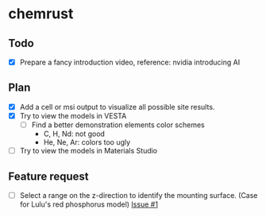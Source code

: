 # chemrust

## Todo

- [x] Prepare a fancy introduction video, reference: nvidia introducing AI

## Plan

- [x] Add a cell or msi output to visualize all possible site results.
- [x] Try to view the models in VESTA
  - [ ] Find a better demonstration elements color schemes
    - C, H, Nd: not good
    - He, Ne, Ar: colors too ugly
- [ ] Try to view the models in Materials Studio

## Feature request

- [ ] Select a range on the z-direction to identify the mounting surface. (Case for Lulu's red phosphorus model) [Issue #1](https://github.com/TonyWu20/chemrust/issues/1)
